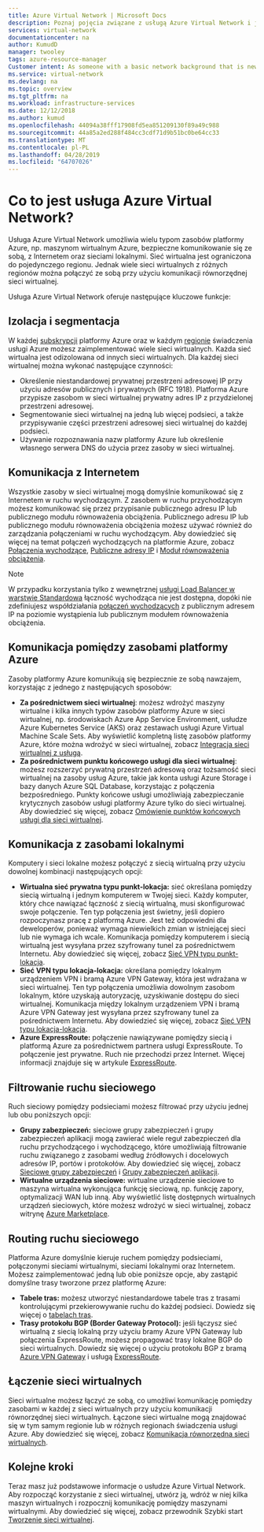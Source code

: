 ```yaml
---
title: Azure Virtual Network | Microsoft Docs
description: Poznaj pojęcia związane z usługą Azure Virtual Network i jej funkcje.
services: virtual-network
documentationcenter: na
author: KumudD
manager: twooley
tags: azure-resource-manager
Customer intent: As someone with a basic network background that is new to Azure, I want to understand the capabilities of Azure Virtual Network, so that my Azure resources such as VMs, can securely communicate with each other, the internet, and my on-premises resources.
ms.service: virtual-network
ms.devlang: na
ms.topic: overview
ms.tgt_pltfrm: na
ms.workload: infrastructure-services
ms.date: 12/12/2018
ms.author: kumud
ms.openlocfilehash: 44094a38fff17908fd5ea851209130f89a49c988
ms.sourcegitcommit: 44a85a2ed288f484cc3cdf71d9b51bc0be64cc33
ms.translationtype: MT
ms.contentlocale: pl-PL
ms.lasthandoff: 04/28/2019
ms.locfileid: "64707026"
---
```

# <a name="what-is-azure-virtual-network"></a>Co to jest usługa Azure Virtual Network?

Usługa Azure Virtual Network umożliwia wielu typom zasobów platformy Azure, np. maszynom wirtualnym Azure, bezpieczne komunikowanie się ze sobą, z Internetem oraz sieciami lokalnymi. Sieć wirtualna jest ograniczona do pojedynczego regionu. Jednak wiele sieci wirtualnych z różnych regionów można połączyć ze sobą przy użyciu komunikacji równorzędnej sieci wirtualnej.

Usługa Azure Virtual Network oferuje następujące kluczowe funkcje:

## <a name="isolation-and-segmentation"></a>Izolacja i segmentacja

W każdej [subskrypcji](../azure-glossary-cloud-terminology.md?toc=%2fazure%2fvirtual-network%2ftoc.json#subscription) platformy Azure oraz w każdym [regionie](../azure-glossary-cloud-terminology.md?toc=%2fazure%2fvirtual-network%2ftoc.json#region) świadczenia usługi Azure możesz zaimplementować wiele sieci wirtualnych. Każda sieć wirtualna jest odizolowana od innych sieci wirtualnych. Dla każdej sieci wirtualnej można wykonać następujące czynności:
- Określenie niestandardowej prywatnej przestrzeni adresowej IP przy użyciu adresów publicznych i prywatnych (RFC 1918). Platforma Azure przypisze zasobom w sieci wirtualnej prywatny adres IP z przydzielonej przestrzeni adresowej.
- Segmentowanie sieci wirtualnej na jedną lub więcej podsieci, a także przypisywanie części przestrzeni adresowej sieci wirtualnej do każdej podsieci.
- Używanie rozpoznawania nazw platformy Azure lub określenie własnego serwera DNS do użycia przez zasoby w sieci wirtualnej.

## <a name="communicate-with-the-internet"></a>Komunikacja z Internetem

Wszystkie zasoby w sieci wirtualnej mogą domyślnie komunikować się z Internetem w ruchu wychodzącym. Z zasobem w ruchu przychodzącym możesz komunikować się przez przypisanie publicznego adresu IP lub publicznego modułu równoważenia obciążenia. Publicznego adresu IP lub publicznego modułu równoważenia obciążenia możesz używać również do zarządzania połączeniami w ruchu wychodzącym.  Aby dowiedzieć się więcej na temat połączeń wychodzących na platformie Azure, zobacz [Połączenia wychodzące](../load-balancer/load-balancer-outbound-connections.md), [Publiczne adresy IP](virtual-network-public-ip-address.md) i [Moduł równoważenia obciążenia](../load-balancer/load-balancer-overview.md).

>[!NOTE]
>W przypadku korzystania tylko z wewnętrznej [usługi Load Balancer w warstwie Standardowa](../load-balancer/load-balancer-standard-overview.md) łączność wychodząca nie jest dostępna, dopóki nie zdefiniujesz współdziałania [połączeń wychodzących](../load-balancer/load-balancer-outbound-connections.md) z publicznym adresem IP na poziomie wystąpienia lub publicznym modułem równoważenia obciążenia.

## <a name="communicate-between-azure-resources"></a>Komunikacja pomiędzy zasobami platformy Azure

Zasoby platformy Azure komunikują się bezpiecznie ze sobą nawzajem, korzystając z jednego z następujących sposobów:

- **Za pośrednictwem sieci wirtualnej**: możesz wdrożyć maszyny wirtualne i kilka innych typów zasobów platformy Azure w sieci wirtualnej, np. środowiskach Azure App Service Environment, usłudze Azure Kubernetes Service (AKS) oraz zestawach usługi Azure Virtual Machine Scale Sets. Aby wyświetlić kompletną listę zasobów platformy Azure, które można wdrożyć w sieci wirtualnej, zobacz [Integracja sieci wirtualnej z usługą](virtual-network-for-azure-services.md). 
- **Za pośrednictwem punktu końcowego usługi dla sieci wirtualnej**: możesz rozszerzyć prywatną przestrzeń adresową oraz tożsamość sieci wirtualnej na zasoby usług Azure, takie jak konta usługi Azure Storage i bazy danych Azure SQL Database, korzystając z połączenia bezpośredniego. Punkty końcowe usługi umożliwiają zabezpieczanie krytycznych zasobów usługi platformy Azure tylko do sieci wirtualnej. Aby dowiedzieć się więcej, zobacz [Omówienie punktów końcowych usługi dla sieci wirtualnej](virtual-network-service-endpoints-overview.md).
 
## <a name="communicate-with-on-premises-resources"></a>Komunikacja z zasobami lokalnymi

Komputery i sieci lokalne możesz połączyć z siecią wirtualną przy użyciu dowolnej kombinacji następujących opcji:

- **Wirtualna sieć prywatna typu punkt-lokacja:** sieć określana pomiędzy siecią wirtualną i jednym komputerem w Twojej sieci. Każdy komputer, który chce nawiązać łączność z siecią wirtualną, musi skonfigurować swoje połączenie. Ten typ połączenia jest świetny, jeśli dopiero rozpoczynasz pracę z platformą Azure. Jest też odpowiedni dla deweloperów, ponieważ wymaga niewielkich zmian w istniejącej sieci lub nie wymaga ich wcale. Komunikacja pomiędzy komputerem i siecią wirtualną jest wysyłana przez szyfrowany tunel za pośrednictwem Internetu. Aby dowiedzieć się więcej, zobacz [Sieć VPN typu punkt-lokacja](../vpn-gateway/vpn-gateway-about-vpngateways.md?toc=%2fazure%2fvirtual-network%2ftoc.json#P2S).
- **Sieć VPN typu lokacja-lokacja:** określana pomiędzy lokalnym urządzeniem VPN i bramą Azure VPN Gateway, która jest wdrażana w sieci wirtualnej. Ten typ połączenia umożliwia dowolnym zasobom lokalnym, które uzyskają autoryzację, uzyskiwanie dostępu do sieci wirtualnej. Komunikacja między lokalnym urządzeniem VPN i bramą Azure VPN Gateway jest wysyłana przez szyfrowany tunel za pośrednictwem Internetu. Aby dowiedzieć się więcej, zobacz [Sieć VPN typu lokacja-lokacja](../vpn-gateway/vpn-gateway-about-vpngateways.md?toc=%2fazure%2fvirtual-network%2ftoc.json#s2smulti).
- **Azure ExpressRoute:** połączenie nawiązywane pomiędzy siecią i platformą Azure za pośrednictwem partnera usługi ExpressRoute. To połączenie jest prywatne. Ruch nie przechodzi przez Internet. Więcej informacji znajduje się w artykule [ExpressRoute](../vpn-gateway/vpn-gateway-about-vpngateways.md?toc=%2fazure%2fvirtual-network%2ftoc.json#ExpressRoute).

## <a name="filter-network-traffic"></a>Filtrowanie ruchu sieciowego
Ruch sieciowy pomiędzy podsieciami możesz filtrować przy użyciu jednej lub obu poniższych opcji:
- **Grupy zabezpieczeń:** sieciowe grupy zabezpieczeń i grupy zabezpieczeń aplikacji mogą zawierać wiele reguł zabezpieczeń dla ruchu przychodzącego i wychodzącego, które umożliwiają filtrowanie ruchu związanego z zasobami według źródłowych i docelowych adresów IP, portów i protokołów. Aby dowiedzieć się więcej, zobacz [Sieciowe grupy zabezpieczeń](security-overview.md#network-security-groups) i [Grupy zabezpieczeń aplikacji](security-overview.md#application-security-groups).
- **Wirtualne urządzenia sieciowe:** wirtualne urządzenie sieciowe to maszyna wirtualna wykonująca funkcję sieciową, np. funkcję zapory, optymalizacji WAN lub inną. Aby wyświetlić listę dostępnych wirtualnych urządzeń sieciowych, które możesz wdrożyć w sieci wirtualnej, zobacz witrynę [Azure Marketplace](https://azuremarketplace.microsoft.com/marketplace/apps/category/networking?page=1&subcategories=appliances).

## <a name="route-network-traffic"></a>Routing ruchu sieciowego

Platforma Azure domyślnie kieruje ruchem pomiędzy podsieciami, połączonymi sieciami wirtualnymi, sieciami lokalnymi oraz Internetem. Możesz zaimplementować jedną lub obie poniższe opcje, aby zastąpić domyślne trasy tworzone przez platformę Azure:
- **Tabele tras:** możesz utworzyć niestandardowe tabele tras z trasami kontrolującymi przekierowywanie ruchu do każdej podsieci. Dowiedz się więcej o [tabelach tras](virtual-networks-udr-overview.md#user-defined).
- **Trasy protokołu BGP (Border Gateway Protocol):** jeśli łączysz sieć wirtualną z siecią lokalną przy użyciu bramy Azure VPN Gateway lub połączenia ExpressRoute, możesz propagować trasy lokalne BGP do sieci wirtualnych. Dowiedz się więcej o użyciu protokołu BGP z bramą [Azure VPN Gateway](../vpn-gateway/vpn-gateway-bgp-overview.md?toc=%2fazure%2fvirtual-network%2ftoc.json) i usługą [ExpressRoute](../expressroute/expressroute-routing.md?toc=%2fazure%2fvirtual-network%2ftoc.json#dynamic-route-exchange).

## <a name="connect-virtual-networks"></a>Łączenie sieci wirtualnych

Sieci wirtualne możesz łączyć ze sobą, co umożliwi komunikację pomiędzy zasobami w każdej z sieci wirtualnych przy użyciu komunikacji równorzędnej sieci wirtualnych. Łączone sieci wirtualne mogą znajdować się w tym samym regionie lub w różnych regionach świadczenia usługi Azure. Aby dowiedzieć się więcej, zobacz [Komunikacja równorzędna sieci wirtualnych](virtual-network-peering-overview.md).

## <a name="next-steps"></a>Kolejne kroki

Teraz masz już podstawowe informacje o usłudze Azure Virtual Network. Aby rozpocząć korzystanie z sieci wirtualnej, utwórz ją, wdróż w niej kilka maszyn wirtualnych i rozpocznij komunikację pomiędzy maszynami wirtualnymi. Aby dowiedzieć się więcej, zobacz przewodnik Szybki start [Tworzenie sieci wirtualnej](quick-create-portal.md).
